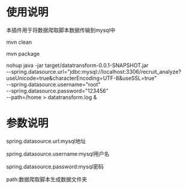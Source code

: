 # 使用说明

本插件用于将数据爬取脚本数据传输到mysql中

mvn clean

mvn package

nohup java -jar target/datatransform-0.0.1-SNAPSHOT.jar \
--spring.datasource.url="jdbc:mysql://localhost:3306/recruit_analyze?useUnicode=true&characterEncoding=UTF-8&useSSL=true" \
--spring.datasource.username="root" \
--spring.datasource.password="123456" \
--path=/home > datatransform.log &

# 参数说明

spring.datasource.url:mysql地址

spring.datasource.username:mysql用户名

spring.datasource.password:mysql密码

path:数据爬取脚本生成数据文件夹
